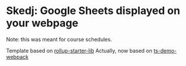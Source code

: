 # Skedj: Google Sheets displayed on your webpage

Note: this was meant for course schedules.

Template based on [rollup-starter-lib](https://github.com/rollup/rollup-starter-lib)
Actually, now based on [ts-demo-webpack](https://github.com/rauschma/ts-demo-webpack)